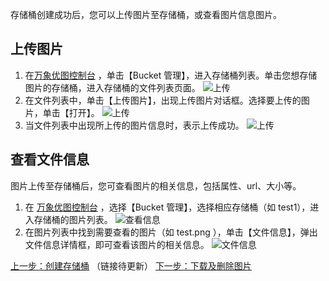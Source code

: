 存储桶创建成功后，您可以上传图片至存储桶，或查看图片信息图片。
## 上传图片
1. 在[万象优图控制台](https://console.qcloud.com/ci#1)  <span id="1"></span>，单击【Bucket 管理】，进入存储桶列表。单击您想存储图片的存储桶，进入存储桶的文件列表页面。
![上传](//mc.qcloudimg.com/static/img/9f82c196c07470006ce11754adb7c1df/image.png)
2. 在文件列表中，单击【上传图片】，出现上传图片对话框。选择要上传的图片，单击【打开】。
![上传](//mc.qcloudimg.com/static/img/02202cf3476b295473e7b59287ef82b0/image.png)
3. 当文件列表中出现所上传的图片信息时，表示上传成功。
![上传](//mc.qcloudimg.com/static/img/2b615c139ee5fc3af6b1cff6c6c42fec/image.png)

## 查看文件信息

图片上传至存储桶后，您可查看图片的相关信息，包括属性、url、大小等。
1. 在 [万象优图控制台](https://console.qcloud.com/ci#1)  <span id="1"></span>，选择【Bucket 管理】，选择相应存储桶（如 test1），进入存储桶的图片列表。
![查看信息](//mc.qcloudimg.com/static/img/9f82c196c07470006ce11754adb7c1df/image.png)
2. 在图片列表中找到需要查看的图片（如 test.png ），单击【文件信息】，弹出文件信息详情框，即可查看该图片的相关信息。
![文件信息](//mc.qcloudimg.com/static/img/e278fc04fa28e932aae689032862cf10/image.png)


[上一步：创建存储桶](https://www.qcloud.com/document/product/436/6232)
（链接待更新）
[下一步：下载及删除图片](https://www.qcloud.com/document/product/436/6234)